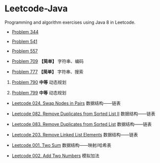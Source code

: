 # Leetcode-Java

Programming and algorithm exercises using Java 8 in Leetcode.

- [Problem 344](src/com/moonspirit/leetcode/p344/Problem_344.java)

- [Problem 541](src/com/moonspirit/leetcode/p541/Problem_541.java)

- [Problem 557](src/com/moonspirit/leetcode/p557/Problem_557.java)

- [Problem 709](src/com/moonspirit/leetcode/p709/Problem_709.java) **【简单】** 字符串、编码

- [Problem 777](src/com/moonspirit/leetcode/p771/Problem_771.java) **【简单】** 字符串、搜索

1. [Problem 790](src/com/moonspirit/leetcode/p790/Problem790.java) **中等** 动态规划

2. [Problem 799](src/com/moonspirit/leetcode/p799/Problem799.java) **中等** 动态规划




- [Leetcode 024. Swap Nodes in Pairs](src/com/moonspirit/leetcode/p024/Problem024.java)  数据结构——链表

- [Leetcode 082. Remove Duplicates from Sorted List II](src/com/moonspirit/leetcode/p082/Problem082.java) 数据结构——链表

- [Leetcode 083. Remove Duplicates from Sorted List](src/com/moonspirit/leetcode/p083/Problem083.java) 数据结构——链表

- [Leetcode 203. Remove Linked List Elements](src/com/moonspirit/leetcode/p203/Problem203.java)  数据结构——链表






- [Leetcode 001. Two Sum](src/com/moonspirit/leetcode/p001/Problem001.java) 数据结构——映射/哈希表

- [Leetcode 002. Add Two Numbers](src/com/moonspirit/leetcode/p002/Problem002.java) 模拟加法


